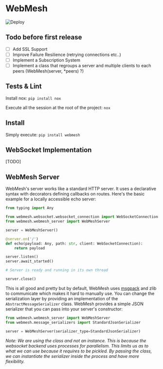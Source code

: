 # WebMesh
![Deploy](https://github.com/binarskugga/webmesh/actions/workflows/python-publish.yml/badge.svg)

## Todo before first release
- [ ] Add SSL Support
- [ ] Improve Failure Resilience (retrying connections etc..)
- [ ] Implement a Subscription System
- [ ] Implement a class that regroups a server and multiple clients to each peers (WebMesh(server, *peers) ?)

## Tests & Lint
Install nox: `pip install nox`

Execute all the session at the root of the project: `nox`

## Install

Simply execute: `pip install webmesh`


## WebSocket Implementation
[TODO]


## WebMesh Server
WebMesh's server works like a standard HTTP server. It uses a declarative syntax with decorators defining callbacks on routes. Here's the basic example for a locally accessible echo server:

```python
from typing import Any

from webmesh.websocket.websocket_connection import WebSocketConnection
from webmesh.webmesh_server import WebMeshServer

server = WebMeshServer()

@server.on('/')
def echo(payload: Any, path: str, client: WebSocketConnection):
    return payload

server.listen()
server.await_started()

# Server is ready and running in its own thread

server.close()
```

This is all good and pretty but by default, WebMesh uses [msgpack](https://github.com/msgpack/msgpack-python) and zlib to communicate which makes it hard to manually use. You can change the serialization layer by providing an implementation of the `AbstractMessageSerializer` class. WebMesh provides a simple JSON serializer that you can pass into your server's constructor:

```python
from webmesh.webmesh_server import WebMeshServer
from webmesh.message_serializers import StandardJsonSerializer

server = WebMeshServer(serializer_type=StandardJsonSerializer)
```

*Note: We are using the class and not an instance. This is because the websocket backend uses processes for parallelism. This limits us as to what we can use because it requires to be pickled. By passing the class, we can instantiate the serializer inside the process and have more flexibility.*
